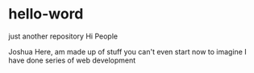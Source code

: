# hello-word
just another repository
Hi People

Joshua Here, am made up of stuff you can't even start now to imagine
I have done series of web development
